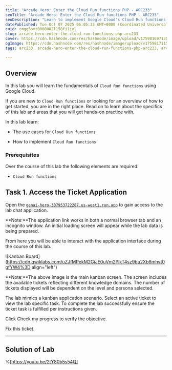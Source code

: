 ```yaml
---
title: "Arcade Hero: Enter the Cloud Run functions PHP - ARC233"
seoTitle: "Arcade Hero: Enter the Cloud Run functions PHP - ARC233"
seoDescription: "Learn to implement Google Cloud's Cloud Run functions with hands-on practice in this beginner-friendly lab"
datePublished: Tue Oct 07 2025 06:05:33 GMT+0000 (Coordinated Universal Time)
cuid: cmgg5omt0000002l158fi1jyl
slug: arcade-hero-enter-the-cloud-run-functions-php-arc233
cover: https://cdn.hashnode.com/res/hashnode/image/upload/v1759816971306/89d49f4b-03cb-466a-8cb2-27e5e6b1c0c2.png
ogImage: https://cdn.hashnode.com/res/hashnode/image/upload/v1759817115596/6671b63e-5884-468c-b204-510f19230565.png
tags: arc233, arcade-hero-enter-the-cloud-run-functions-php-arc233, arcade-hero-enter-the-cloud-run-functions-php

---
```


## Overview

In this lab you will learn the fundamentals of `Cloud Run functions` using Google Cloud.

If you are new to `Cloud Run functions` or looking for an overview of how to get started, you are in the right place. Read on to learn about the specifics of this lab and areas that you will get hands-on practice with.

In this lab learn:

* The use cases for `Cloud Run functions`
    
* How to implement `Cloud Run functions`
    

### Prerequisites

Over the course of this lab the following elements are required:

* `Cloud Run functions`
    

## Task 1. Access the Ticket Application

Open the [`genai-hero-307953722287.us-west1.run.app`](http://genai-hero-307953722287.us-west1.run.app) to gain access to the lab chat application.

**Note:**The application link works in both a normal browser tab and an incognito window. An initial loading screen will appear while the lab data is being prepared.

From here you will be able to interact with the application interface during the course of this lab.

![Kanban Board](https://cdn.qwiklabs.com/uZJfMPekM2GiJE0uVm2PlkT4sz9bu2Xb6mhvt0gfYW4%3D align="left")

**Note:**The above image is the main kanban screen. The screen includes the available tickets reflecting different knowledge domains. The number of tickets displayed will be dependent on the level and persona selected.

The lab mimics a kanban application scenario. Select an active ticket to view the lab specific task. To complete the lab successfully ensure the ticket task is fulfilled per instructions given.

Click Check my progress to verify the objective.

Fix this ticket.

---

## Solution of Lab

%[https://youtu.be/2tY80b5s54Q]